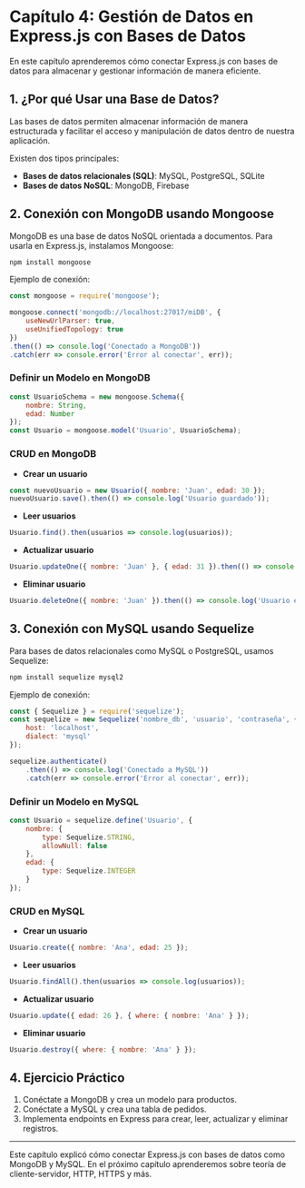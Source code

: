 # Capítulo 4: Gestión de Datos en Express.js con Bases de Datos

En este capítulo aprenderemos cómo conectar Express.js con bases de datos para almacenar y gestionar información de manera eficiente.

## 1. ¿Por qué Usar una Base de Datos?
Las bases de datos permiten almacenar información de manera estructurada y facilitar el acceso y manipulación de datos dentro de nuestra aplicación.

Existen dos tipos principales:
- **Bases de datos relacionales (SQL)**: MySQL, PostgreSQL, SQLite
- **Bases de datos NoSQL**: MongoDB, Firebase

## 2. Conexión con MongoDB usando Mongoose
MongoDB es una base de datos NoSQL orientada a documentos. Para usarla en Express.js, instalamos Mongoose:
```sh
npm install mongoose
```
Ejemplo de conexión:
```js
const mongoose = require('mongoose');

mongoose.connect('mongodb://localhost:27017/miDB', {
    useNewUrlParser: true,
    useUnifiedTopology: true
})
.then(() => console.log('Conectado a MongoDB'))
.catch(err => console.error('Error al conectar', err));
```

### Definir un Modelo en MongoDB
```js
const UsuarioSchema = new mongoose.Schema({
    nombre: String,
    edad: Number
});
const Usuario = mongoose.model('Usuario', UsuarioSchema);
```

### CRUD en MongoDB
- **Crear un usuario**
```js
const nuevoUsuario = new Usuario({ nombre: 'Juan', edad: 30 });
nuevoUsuario.save().then(() => console.log('Usuario guardado'));
```
- **Leer usuarios**
```js
Usuario.find().then(usuarios => console.log(usuarios));
```
- **Actualizar usuario**
```js
Usuario.updateOne({ nombre: 'Juan' }, { edad: 31 }).then(() => console.log('Usuario actualizado'));
```
- **Eliminar usuario**
```js
Usuario.deleteOne({ nombre: 'Juan' }).then(() => console.log('Usuario eliminado'));
```

## 3. Conexión con MySQL usando Sequelize
Para bases de datos relacionales como MySQL o PostgreSQL, usamos Sequelize:
```sh
npm install sequelize mysql2
```
Ejemplo de conexión:
```js
const { Sequelize } = require('sequelize');
const sequelize = new Sequelize('nombre_db', 'usuario', 'contraseña', {
    host: 'localhost',
    dialect: 'mysql'
});

sequelize.authenticate()
    .then(() => console.log('Conectado a MySQL'))
    .catch(err => console.error('Error al conectar', err));
```

### Definir un Modelo en MySQL
```js
const Usuario = sequelize.define('Usuario', {
    nombre: {
        type: Sequelize.STRING,
        allowNull: false
    },
    edad: {
        type: Sequelize.INTEGER
    }
});
``` 

### CRUD en MySQL
- **Crear un usuario**
```js
Usuario.create({ nombre: 'Ana', edad: 25 });
```
- **Leer usuarios**
```js
Usuario.findAll().then(usuarios => console.log(usuarios));
```
- **Actualizar usuario**
```js
Usuario.update({ edad: 26 }, { where: { nombre: 'Ana' } });
```
- **Eliminar usuario**
```js
Usuario.destroy({ where: { nombre: 'Ana' } });
```

## 4. Ejercicio Práctico
1. Conéctate a MongoDB y crea un modelo para productos.
2. Conéctate a MySQL y crea una tabla de pedidos.
3. Implementa endpoints en Express para crear, leer, actualizar y eliminar registros.

---
Este capítulo explicó cómo conectar Express.js con bases de datos como MongoDB y MySQL. En el próximo capítulo aprenderemos sobre teoría de cliente-servidor, HTTP, HTTPS y más.